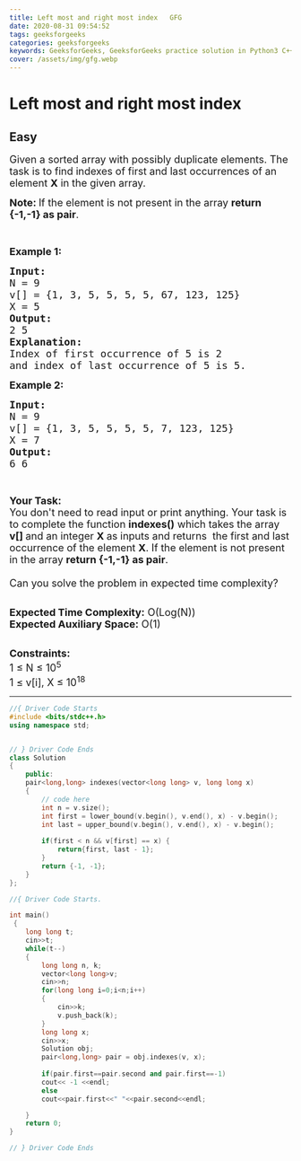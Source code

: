 ```yaml
---
title: Left most and right most index   GFG
date: 2020-08-31 09:54:52
tags: geeksforgeeks
categories: geeksforgeeks
keywords: GeeksforGeeks, GeeksforGeeks practice solution in Python3 C++ Java, Left most and right most index - GFG solution
cover: /assets/img/gfg.webp
---
```



# Left most and right most index
## Easy
<div class="problems_problem_content__Xm_eO"><p><span style="font-size:18px">Given a sorted array with possibly duplicate elements. The task is to find indexes of first and last occurrences of an element <strong>X</strong> in the given array.</span></p>

<p><strong><span style="font-size:18px">Note: </span></strong><span style="font-size:18px">If the element is not present in the array <strong>return {-1,-1} as pair</strong>.</span></p>

<p>&nbsp;</p>

<p><span style="font-size:18px"><strong>Example 1:</strong></span></p>

<pre><span style="font-size:18px"><strong>Input:</strong>
N = 9
v[] = {1, 3, 5, 5, 5, 5, 67, 123, 125}
X = 5</span>
<span style="font-size:18px"><strong>Output:</strong>
2 5</span>
<span style="font-size:18px"><strong>Explanation:
</strong>Index of first occurrence of 5 is 2
and index of last occurrence of 5 is 5.</span></pre>

<p><span style="font-size:18px"><strong>Example 2:</strong></span></p>

<pre><span style="font-size:18px"><strong>Input:</strong>
N = 9
v[] = {1, 3, 5, 5, 5, 5, 7, 123, 125}
X = 7
<strong>Output:</strong>
6 6</span></pre>

<p>&nbsp;</p>

<p><span style="font-size:18px"><strong>Your Task:&nbsp;&nbsp;</strong><br>
You don't need to read input or print anything. Your task is to complete the function&nbsp;<strong>indexes()</strong>&nbsp;which takes the array <strong>v[]</strong><strong>&nbsp;</strong>and an integer <strong>X&nbsp;</strong>as inputs and returns &nbsp;the first and last occurrence of the element <strong>X</strong>. If the element is not present in the array <strong>return {-1,-1} as pair</strong>.<br>
<br>
Can you solve the problem in expected time complexity?</span></p>

<p><br>
<span style="font-size:18px"><strong>Expected Time Complexity:</strong> O(Log(N))<br>
<strong>Expected Auxiliary Space:</strong> O(1)</span></p>

<p><br>
<span style="font-size:18px"><strong>Constraints:</strong><br>
1 ≤ N ≤ 10<sup>5</sup><br>
1 ≤ v[i], X ≤ 10<sup>18</sup></span></p>
</div>

---




```cpp
//{ Driver Code Starts
#include <bits/stdc++.h>
using namespace std;


// } Driver Code Ends
class Solution
{
    public:
    pair<long,long> indexes(vector<long long> v, long long x)
    {
        // code here
        int n = v.size();
        int first = lower_bound(v.begin(), v.end(), x) - v.begin();
        int last = upper_bound(v.begin(), v.end(), x) - v.begin();
        
        if(first < n && v[first] == x) {
            return{first, last - 1};
        }
        return {-1, -1};
    }
};

//{ Driver Code Starts.

int main()
 {
    long long t;
    cin>>t;
    while(t--)
    {
        long long n, k;
        vector<long long>v;
        cin>>n;
        for(long long i=0;i<n;i++)
        {
            cin>>k;
            v.push_back(k);
        }
        long long x;
        cin>>x;
        Solution obj;
        pair<long,long> pair = obj.indexes(v, x);
        
        if(pair.first==pair.second and pair.first==-1)
        cout<< -1 <<endl;
        else
        cout<<pair.first<<" "<<pair.second<<endl;

    }
	return 0;
}

// } Driver Code Ends
```

